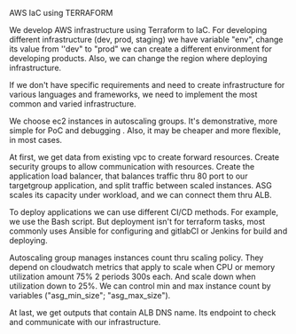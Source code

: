   AWS IaC using TERRAFORM
   
   We develop AWS infrastructure using Terraform to IaC. For developing different infrastructure (dev, prod, staging) we have variable "env", change its value from ''dev" to "prod" we can create a different environment for developing products. Also, we can change the region where deploying infrastructure.
   
   If we don't have specific requirements and need to create infrastructure for various languages and frameworks, we need to implement the most common and varied infrastructure. 
   
   We choose ec2 instances in autoscaling groups. It's demonstrative, more simple for PoC and debugging . Also, it may be cheaper and more flexible, in most cases.

   At first, we get data from existing vpc to create forward resources. Create security groups to allow communication with resources.
Сreate the application load balancer, that balances traffic thru 80 port to our targetgroup application, and split traffic between scaled instances. ASG scales its capacity under workload, and we can connect them thru ALB.

   To deploy applications we can use different CI/CD methods. For example, we use the Bash script. But deployment isn't for terraform tasks, most commonly uses Ansible for configuring and gitlabCI or Jenkins for build and deploying.
   
   Autoscaling group manages instances count thru scaling policy. They depend on cloudwatch metrics that apply to scale when CPU or memory utilization amount 75% 2 periods 300s each. And scale down when utilization down to 25%. We can control min and max instance count by variables ("asg_min_size"; "asg_max_size").

   At last, we get outputs that contain ALB DNS name. Its endpoint to check and communicate with our infrastructure.
